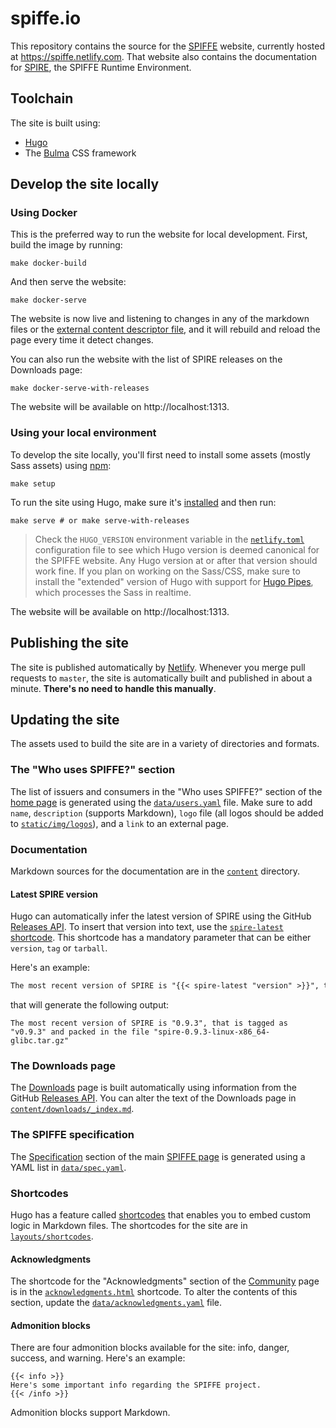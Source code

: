 # spiffe.io

This repository contains the source for the [SPIFFE](https://github.com/spiffe/spiffe) website, currently hosted at https://spiffe.netlify.com. That website also contains the documentation for [SPIRE](https://github.com/spiffe/spire), the SPIFFE Runtime Environment.

## Toolchain

The site is built using:

* [Hugo](https://gohugo.io/)
* The [Bulma](https://bulma.io) CSS framework

## Develop the site locally

### Using Docker

This is the preferred way to run the website for local development. First, build the image by running:
```shell
make docker-build
```
And then serve the website:

```shell
make docker-serve
```
The website is now live and listening to changes in any of the markdown files or the [external content descriptor file](./external.yaml), and it will rebuild and reload the page every time it detect changes.

You can also run the website with the list of SPIRE releases on the Downloads page:
```shell
make docker-serve-with-releases
```

The website will be available on http://localhost:1313.

### Using your local environment

To develop the site
 locally, you'll first need to install some assets (mostly Sass assets) using [npm](https://npmjs.org):

```shell
make setup
```

To run the site using Hugo, make sure it's [installed](https://gohugo.io/getting-started/installing/) and then run:

```shell
make serve # or make serve-with-releases
```

> Check the `HUGO_VERSION` environment variable in the [`netlify.toml`](netlify.toml) configuration file to see which Hugo version is deemed canonical for the SPIFFE website. Any Hugo version at or after that version should work fine. If you plan on working on the Sass/CSS, make sure to install the "extended" version of Hugo with support for [Hugo Pipes](https://gohugo.io/hugo-pipes/), which processes the Sass in realtime.

The website will be available on http://localhost:1313.


## Publishing the site

The site is published automatically by [Netlify](https://netlify.com). Whenever you merge pull requests to `master`, the site is automatically built and published in about a minute. **There's no need to handle this manually**.

## Updating the site

The assets used to build the site are in a variety of directories and formats.

### The "Who uses SPIFFE?" section

The list of issuers and consumers in the "Who uses SPIFFE?" section of the [home page](https://spiffe.netlify.com/) is generated using the [`data/users.yaml`](data/users.yaml) file. Make sure to add `name`, `description` (supports Markdown), `logo` file (all logos should be added to [`static/img/logos`](static/img/logos)), and a `link` to an external page.

### Documentation

Markdown sources for the documentation are in the [`content`](content) directory.

#### Latest SPIRE version

Hugo can automatically infer the latest version of SPIRE using the GitHub [Releases API](https://developer.github.com/v3/repos/releases/). To insert that version into text, use the [`spire-latest`](layouts/shortcodes/spire-latest.html) [shortcode](#shortcodes).
This shortcode has a mandatory parameter that can be either `version`, `tag` or `tarball`.

Here's an example:

```markdown
The most recent version of SPIRE is "{{< spire-latest "version" >}}", that is tagged as "{{< spire-latest "tag" >}}" and packed in the file "{{< spire-latest "tarball" >}}"
```

that will generate the following output:

```
The most recent version of SPIRE is "0.9.3", that is tagged as "v0.9.3" and packed in the file "spire-0.9.3-linux-x86_64-glibc.tar.gz"
```

### The Downloads page

The [Downloads](https://spiffe.netlify.com/downloads) page is built automatically using information from the GitHub [Releases API](https://developer.github.com/v3/repos/releases/). You can alter the text of the Downloads page in [`content/downloads/_index.md`](content/downloads/_index.md).

### The SPIFFE specification

The [Specification](https://spiffe.netlify.com/spiffe/#spec) section of the main [SPIFFE page](https://spiffe.netlify.com/spiffe) is generated using a YAML list in [`data/spec.yaml`](data/spec.yaml).

### Shortcodes

Hugo has a feature called [shortcodes](https://gohugo.io/content-management/shortcodes/) that enables you to embed custom logic in Markdown files. The shortcodes for the site are in [`layouts/shortcodes`](layouts/shortcodes).

#### Acknowledgments

The shortcode for the "Acknowledgments" section of the [Community](https://spiffe.netlify.com/community/#acknowledgments) page is in the [`acknowledgments.html`](layouts/shortcodes/acknowledgments.html) shortcode. To alter the contents of this section, update the [`data/acknowledgments.yaml`](data/acknowledgments.yaml) file.

#### Admonition blocks

There are four admonition blocks available for the site: info, danger, success, and warning. Here's an example:

```
{{< info >}}
Here's some important info regarding the SPIFFE project.
{{< /info >}}
```

Admonition blocks support Markdown.